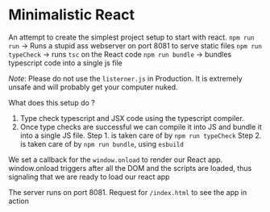 # Minimalistic React

An attempt to create the simplest project setup to start with react.
`npm run run` -> Runs a stupid ass webserver on port 8081 to serve static files
`npm run typeCheck` -> runs `tsc` on the React code
`npm run bundle` -> bundles typescript code into a single js file

*Note*: Please do not use the `listerner.js` in Production. It is extremely unsafe
and will probably get your computer nuked.

What does this setup do ? 

1. Type check typescript and JSX code using the typescript compiler.
2. Once type checks are successful we can compile it into JS and bundle it into a single JS file.
Step 1. is taken care of by `npm run typeCheck`
Step 2. is taken care of by `npm run bundle`, using `esbuild`

We set a callback for the `window.onload` to render our React app. 
window.onload triggers after all the DOM and the scripts are loaded, thus signaling that we
are ready to load our react app

The server runs on port 8081. Request for `/index.html` to see the app in action
